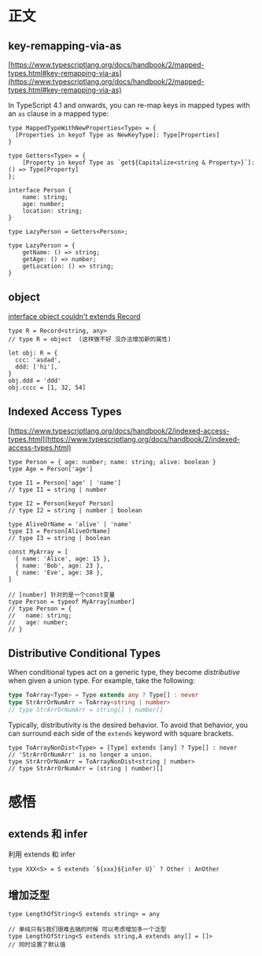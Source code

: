 # 正文

## key-remapping-via-as

[https://www.typescriptlang.org/docs/handbook/2/mapped-types.html#key-remapping-via-as](https://www.typescriptlang.org/docs/handbook/2/mapped-types.html#key-remapping-via-as)

In TypeScript 4.1 and onwards, you can re-map keys in mapped types with an `as` clause in a mapped type:

```tsx
type MappedTypeWithNewProperties<Type> = {
  [Properties in keyof Type as NewKeyType]: Type[Properties]
}
```

```
type Getters<Type> = {
    [Property in keyof Type as `get${Capitalize<string & Property>}`]: () => Type[Property]
};

interface Person {
    name: string;
    age: number;
    location: string;
}

type LazyPerson = Getters<Person>;

type LazyPerson = {
    getName: () => string;
    getAge: () => number;
    getLocation: () => string;
}
```

## object

[interface object couldn't extends Record](https://stackoverflow.com/questions/64621451/interface-object-couldnt-extends-recordstring-unknown)

```tsx
type R = Record<string, any>
// type R = object  (这样做不好 没办法增加新的属性)

let obj: R = {
  ccc: 'asdad',
  ddd: ['hi'],
}
obj.ddd = 'ddd'
obj.cccc = [1, 32, 54]
```

## Indexed Access Types

[https://www.typescriptlang.org/docs/handbook/2/indexed-access-types.html](https://www.typescriptlang.org/docs/handbook/2/indexed-access-types.html)

```tsx
type Person = { age: number; name: string; alive: boolean }
type Age = Person['age']
```

```tsx
type I1 = Person['age' | 'name']
// type I1 = string | number

type I2 = Person[keyof Person]
// type I2 = string | number | boolean

type AliveOrName = 'alive' | 'name'
type I3 = Person[AliveOrName]
// type I3 = string | boolean
```

```tsx
const MyArray = [
  { name: 'Alice', age: 15 },
  { name: 'Bob', age: 23 },
  { name: 'Eve', age: 38 },
]

// [number] 针对的是一个const变量
type Person = typeof MyArray[number]
// type Person = {
//   name: string;
//   age: number;
// }
```

## Distributive Conditional Types

When conditional types act on a generic type, they become _distributive_ when given a union type. For example, take the following:

```ts
type ToArray<Type> = Type extends any ? Type[] : never
type StrArrOrNumArr = ToArray<string | number>
// type StrArrOrNumArr = string[] | number[]
```

Typically, distributivity is the desired behavior. To avoid that behavior, you can surround each side of the `extends` keyword with square brackets.

```tsx
type ToArrayNonDist<Type> = [Type] extends [any] ? Type[] : never
// 'StrArrOrNumArr' is no longer a union.
type StrArrOrNumArr = ToArrayNonDist<string | number>
// type StrArrOrNumArr = (string | number)[]
```

# 感悟



##  extends 和 infer

利用 extends 和 infer

```tsx
type XXX<S> = S extends `${xxx}${infer U}` ? Other : AnOther
```





## 增加泛型

```tsx
type LengthOfString<S extends string> = any

// 单纯只有S我们很难去搞的时候 可以考虑增加多一个泛型
type LengthOfString<S extends string,A extends any[] = []>   
// 同时设置了默认值  
```

